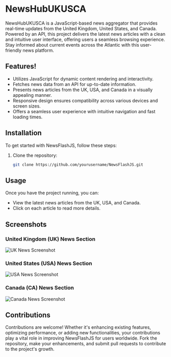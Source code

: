 # NewsHubUKUSCA

NewsHubUKUSCA is a JavaScript-based news aggregator that provides real-time updates from the United Kingdom, United States, and Canada. Powered by an API, this project delivers the latest news articles with a clean and intuitive user interface, offering users a seamless browsing experience. Stay informed about current events across the Atlantic with this user-friendly news platform.

## Features!

- Utilizes JavaScript for dynamic content rendering and interactivity.
- Fetches news data from an API for up-to-date information.
- Presents news articles from the UK, USA, and Canada in a visually appealing manner.
- Responsive design ensures compatibility across various devices and screen sizes.
- Offers a seamless user experience with intuitive navigation and fast loading times.

## Installation

To get started with NewsFlashJS, follow these steps:

1. Clone the repository:
   ```bash
   git clone https://github.com/yourusername/NewsFlashJS.git
## Usage

Once you have the project running, you can:

- View the latest news articles from the UK, USA, and Canada.
- Click on each article to read more details.

## Screenshots

### United Kingdom (UK) News Section
<!-- Add screenshot for UK news section -->
![UK News Screenshot](ukSS.png)

### United States (USA) News Section
<!-- Add screenshot for USA news section -->
![USA News Screenshot](usaSS.png)

### Canada (CA) News Section
<!-- Add screenshot for Canada news section -->
![Canada News Screenshot](caSS.png)

## Contributions

Contributions are welcome! Whether it's enhancing existing features, optimizing performance, or adding new functionalities, your contributions play a vital role in improving NewsFlashJS for users worldwide. Fork the repository, make your enhancements, and submit pull requests to contribute to the project's growth.
